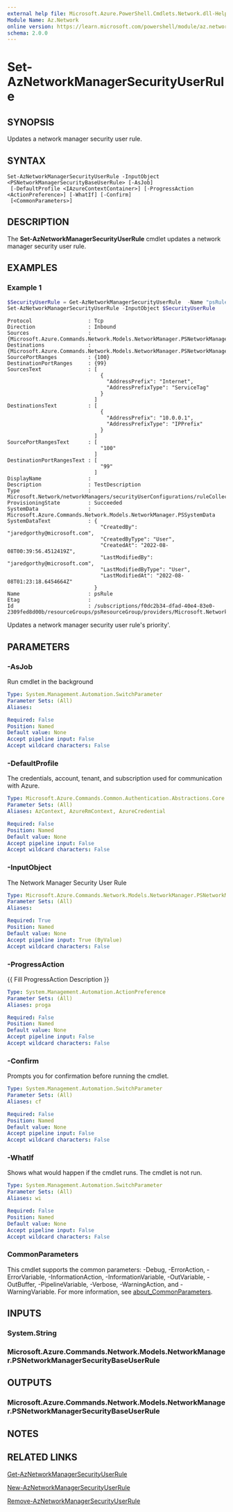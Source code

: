 ```yaml
---
external help file: Microsoft.Azure.PowerShell.Cmdlets.Network.dll-Help.xml
Module Name: Az.Network
online version: https://learn.microsoft.com/powershell/module/az.network/set-aznetworkmanagersecurityuserrule
schema: 2.0.0
---
```


# Set-AzNetworkManagerSecurityUserRule

## SYNOPSIS
Updates a network manager security user rule.

## SYNTAX

```
Set-AzNetworkManagerSecurityUserRule -InputObject <PSNetworkManagerSecurityBaseUserRule> [-AsJob]
 [-DefaultProfile <IAzureContextContainer>] [-ProgressAction <ActionPreference>] [-WhatIf] [-Confirm]
 [<CommonParameters>]
```

## DESCRIPTION
The **Set-AzNetworkManagerSecurityUserRule** cmdlet updates a network manager security user rule.

## EXAMPLES

### Example 1
```powershell
$SecurityUserRule = Get-AzNetworkManagerSecurityUserRule  -Name "psRule" -RuleCollectionName "psRuleCollection" -SecurityUserConfigurationName "psSecurityUserConfig" -NetworkManagerName "psNetworkManager" -ResourceGroupName "psResourceGroup"
Set-AzNetworkManagerSecurityUserRule -InputObject $SecurityUserRule
```

```output
Protocol                  : Tcp
Direction                 : Inbound
Sources                   : {Microsoft.Azure.Commands.Network.Models.NetworkManager.PSNetworkManagerAddressPrefixItem}
Destinations              : {Microsoft.Azure.Commands.Network.Models.NetworkManager.PSNetworkManagerAddressPrefixItem}
SourcePortRanges          : {100}
DestinationPortRanges     : {99}
SourcesText               : [
                              {
                                "AddressPrefix": "Internet",
                                "AddressPrefixType": "ServiceTag"
                              }
                            ]
DestinationsText          : [
                              {
                                "AddressPrefix": "10.0.0.1",
                                "AddressPrefixType": "IPPrefix"
                              }
                            ]
SourcePortRangesText      : [
                              "100"
                            ]
DestinationPortRangesText : [
                              "99"
                            ]
DisplayName               :
Description               : TestDescription
Type                      : Microsoft.Network/networkManagers/securityUserConfigurations/ruleCollections/rules
ProvisioningState         : Succeeded
SystemData                : Microsoft.Azure.Commands.Network.Models.NetworkManager.PSSystemData
SystemDataText            : {
                              "CreatedBy": "jaredgorthy@microsoft.com",
                              "CreatedByType": "User",
                              "CreatedAt": "2022-08-08T00:39:56.4512419Z",
                              "LastModifiedBy": "jaredgorthy@microsoft.com",
                              "LastModifiedByType": "User",
                              "LastModifiedAt": "2022-08-08T01:23:18.6454664Z"
                            }
Name                      : psRule
Etag                      :
Id                        : /subscriptions/f0dc2b34-dfad-40e4-83e0-2309fed8d00b/resourceGroups/psResourceGroup/providers/Microsoft.Network/networkManagers/psNetworkManager/securityUserConfigurations/psSecurityUserConfig/ruleCollections/psRuleCollection/rules/psRule
```

Updates a network manager security user rule's priority'.

## PARAMETERS

### -AsJob
Run cmdlet in the background

```yaml
Type: System.Management.Automation.SwitchParameter
Parameter Sets: (All)
Aliases:

Required: False
Position: Named
Default value: None
Accept pipeline input: False
Accept wildcard characters: False
```

### -DefaultProfile
The credentials, account, tenant, and subscription used for communication with Azure.

```yaml
Type: Microsoft.Azure.Commands.Common.Authentication.Abstractions.Core.IAzureContextContainer
Parameter Sets: (All)
Aliases: AzContext, AzureRmContext, AzureCredential

Required: False
Position: Named
Default value: None
Accept pipeline input: False
Accept wildcard characters: False
```

### -InputObject
The Network Manager Security User Rule

```yaml
Type: Microsoft.Azure.Commands.Network.Models.NetworkManager.PSNetworkManagerSecurityBaseUserRule
Parameter Sets: (All)
Aliases:

Required: True
Position: Named
Default value: None
Accept pipeline input: True (ByValue)
Accept wildcard characters: False
```

### -ProgressAction
{{ Fill ProgressAction Description }}

```yaml
Type: System.Management.Automation.ActionPreference
Parameter Sets: (All)
Aliases: proga

Required: False
Position: Named
Default value: None
Accept pipeline input: False
Accept wildcard characters: False
```

### -Confirm
Prompts you for confirmation before running the cmdlet.

```yaml
Type: System.Management.Automation.SwitchParameter
Parameter Sets: (All)
Aliases: cf

Required: False
Position: Named
Default value: None
Accept pipeline input: False
Accept wildcard characters: False
```

### -WhatIf
Shows what would happen if the cmdlet runs.
The cmdlet is not run.

```yaml
Type: System.Management.Automation.SwitchParameter
Parameter Sets: (All)
Aliases: wi

Required: False
Position: Named
Default value: None
Accept pipeline input: False
Accept wildcard characters: False
```

### CommonParameters
This cmdlet supports the common parameters: -Debug, -ErrorAction, -ErrorVariable, -InformationAction, -InformationVariable, -OutVariable, -OutBuffer, -PipelineVariable, -Verbose, -WarningAction, and -WarningVariable. For more information, see [about_CommonParameters](http://go.microsoft.com/fwlink/?LinkID=113216).

## INPUTS

### System.String

### Microsoft.Azure.Commands.Network.Models.NetworkManager.PSNetworkManagerSecurityBaseUserRule

## OUTPUTS

### Microsoft.Azure.Commands.Network.Models.NetworkManager.PSNetworkManagerSecurityBaseUserRule

## NOTES

## RELATED LINKS

[Get-AzNetworkManagerSecurityUserRule](./Get-AzNetworkManagerSecurityUserRule.md)

[New-AzNetworkManagerSecurityUserRule](./New-AzNetworkManagerSecurityUserRule.md)

[Remove-AzNetworkManagerSecurityUserRule](./Remove-AzNetworkManagerSecurityUserRule.md)